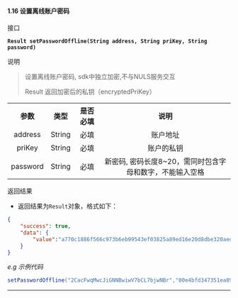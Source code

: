 #### 1.16 设置离线账户密码
接口

**`Result setPasswordOffline(String address, String priKey, String password)`**

说明

> 设置离线账户密码, sdk中独立加密,不与NULS服务交互
>
> Result 返回加密后的私钥（encryptedPriKey）

<table>
    <tr>
        <th align="center">参数</th>
        <th align="center">类型</th>
        <th align="center">是否必填</th>
        <th align="center">说明</th>
    </tr>
    <tr>
        <td align="center">address</td>
        <td align="center">String</td>
        <td align="center">必填</td>
        <td align="center">账户地址</td>
    </tr>
     <tr>
        <td align="center">priKey</td>
        <td align="center">String</td>
        <td align="center">必填</td>
        <td align="center">账户的私钥</td>
    </tr>
        <tr>
        <td align="center">password</td>
        <td align="center">String</td>
        <td align="center">必填</td>
        <td align="center">新密码, 密码长度8~20，需同时包含字母和数字，不能输入空格</td>
    </tr>
    </table>

返回结果  

- 返回结果为`Result`对象，格式如下：

```json
{
    "success": true,
    "data": {
    	"value":"a770c1886f566c973b6eb99543ef03825a89ed16e20d8dbe320aed64a85d5863ca23df43ef16ce0475424a49e192b6f9"
    }
}
```
*e.g 示例代码*

```java
setPasswordOffline("2CacFwqMwcJiGNNBwiwV7bCL7bjwNBr","00e4bfd347351ea899b5f0ae2c0a3e7a6951b202eaf72432d1a63a2dc85c59c82a","nuls123456");
```
---

